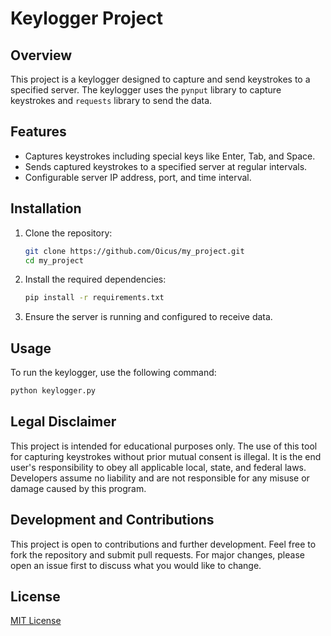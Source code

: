 # Keylogger Project

## Overview

This project is a keylogger designed to capture and send keystrokes to a specified server. The keylogger uses the `pynput` library to capture keystrokes and `requests` library to send the data.

## Features

- Captures keystrokes including special keys like Enter, Tab, and Space.
- Sends captured keystrokes to a specified server at regular intervals.
- Configurable server IP address, port, and time interval.

## Installation

1. Clone the repository:
    ```sh
    git clone https://github.com/Oicus/my_project.git
    cd my_project
    ```

2. Install the required dependencies:
    ```sh
    pip install -r requirements.txt
    ```

3. Ensure the server is running and configured to receive data.

## Usage

To run the keylogger, use the following command:
```sh
python keylogger.py
```

## Legal Disclaimer

This project is intended for educational purposes only. The use of this tool for capturing keystrokes without prior mutual consent is illegal. It is the end user's responsibility to obey all applicable local, state, and federal laws. Developers assume no liability and are not responsible for any misuse or damage caused by this program.

## Development and Contributions

This project is open to contributions and further development. Feel free to fork the repository and submit pull requests. For major changes, please open an issue first to discuss what you would like to change.

## License

[MIT License](LICENSE)
